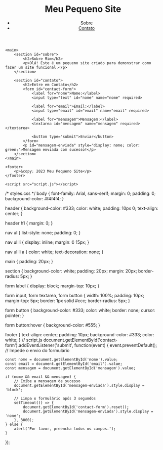 <!DOCTYPE html>
<html lang="pt-BR">
<head>
    <meta charset="UTF-8">
    <meta name="viewport" content="width=device-width, initial-scale=1.0">
    <title>Meu Pequeno Site</title>
    <link rel="stylesheet" href="styles.css">
</head>
<body>
    <header>
        <h1>Meu Pequeno Site</h1>
        <nav>
            <ul>
                <li><a href="#sobre">Sobre</a></li>
                <li><a href="#contato">Contato</a></li>
            </ul>
        </nav>
    </header>

    <main>
        <section id="sobre">
            <h2>Sobre Mim</h2>
            <p>Olá! Este é um pequeno site criado para demonstrar como fazer um site funcional.</p>
        </section>

        <section id="contato">
            <h2>Entre em Contato</h2>
            <form id="contact-form">
                <label for="nome">Nome:</label>
                <input type="text" id="nome" name="nome" required>

                <label for="email">Email:</label>
                <input type="email" id="email" name="email" required>

                <label for="mensagem">Mensagem:</label>
                <textarea id="mensagem" name="mensagem" required></textarea>

                <button type="submit">Enviar</button>
            </form>
            <p id="mensagem-enviada" style="display: none; color: green;">Mensagem enviada com sucesso!</p>
        </section>
    </main>

    <footer>
        <p>&copy; 2023 Meu Pequeno Site</p>
    </footer>

    <script src="script.js"></script>
</body>
</html>
/* styles.css */
body {
    font-family: Arial, sans-serif;
    margin: 0;
    padding: 0;
    background-color: #f4f4f4;
}

header {
    background-color: #333;
    color: white;
    padding: 10px 0;
    text-align: center;
}

header h1 {
    margin: 0;
}

nav ul {
    list-style: none;
    padding: 0;
}

nav ul li {
    display: inline;
    margin: 0 15px;
}

nav ul li a {
    color: white;
    text-decoration: none;
}

main {
    padding: 20px;
}

section {
    background-color: white;
    padding: 20px;
    margin: 20px;
    border-radius: 5px;
}

form label {
    display: block;
    margin-top: 10px;
}

form input, form textarea, form button {
    width: 100%;
    padding: 10px;
    margin-top: 5px;
    border: 1px solid #ccc;
    border-radius: 5px;
}

form button {
    background-color: #333;
    color: white;
    border: none;
    cursor: pointer;
}

form button:hover {
    background-color: #555;
}

footer {
    text-align: center;
    padding: 10px;
    background-color: #333;
    color: white;
}
// script.js
document.getElementById('contact-form').addEventListener('submit', function(event) {
    event.preventDefault(); // Impede o envio do formulário

    const nome = document.getElementById('nome').value;
    const email = document.getElementById('email').value;
    const mensagem = document.getElementById('mensagem').value;

    if (nome && email && mensagem) {
        // Exibe a mensagem de sucesso
        document.getElementById('mensagem-enviada').style.display = 'block';

        // Limpa o formulário após 3 segundos
        setTimeout(() => {
            document.getElementById('contact-form').reset();
            document.getElementById('mensagem-enviada').style.display = 'none';
        }, 3000);
    } else {
        alert('Por favor, preencha todos os campos.');
    }
});
